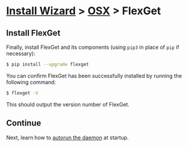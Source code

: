 # [Install Wizard](/InstallWizard) > [OSX](/InstallWizard/OSX) > FlexGet

## Install FlexGet

Finally, install FlexGet and its components (using `pip3` in place of `pip` if necessary):
```bash
$ pip install --upgrade flexget
```

You can confirm FlexGet has been successfully installed by running the following command:
```bash
$ flexget -V
```
This should output the version number of FlexGet.

## Continue
Next, learn how to [autorun the daemon](/InstallWizard/OSX/Autorun) at startup.